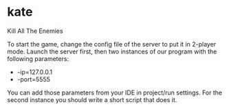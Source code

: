 # kate
Kill All The Enemies


To start the game, change the config file of the server to put it in 2-player mode.
Launch the server first, then two instances of our program with the following parameters:
- -ip=127.0.0.1
- -port=5555

You can add those parameters from your IDE in project/run settings.
For the second instance you should write a short script that does it.
